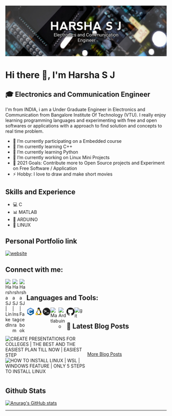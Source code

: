 ![Banner](https://github.com/Harsha131098/Harsha131098/blob/main/Harsha%20SJ%20Github%20Banner.jpg)

# Hi there 👋, I'm Harsha S J

## 🎓 Electronics and Communication Engineer

I'm from INDIA, i am a Under Graduate Engineer in Electronics and Communication from Bangalore Institute Of Technology (VTU). I really enjoy learning programming languages and experimenting with free and open softwares or applications  with a approach to find solution and concepts to real time problem.

- 🌱 I’m currently participating on a Embedded course
- 🌱 I’m currently learning C++ 
- 🌱 I’m currently learning Python
- 🔭 I’m currently working on Linux Mini Projects 
- 🥅 2021 Goals: Contribute more to Open Source projects and Experiment on Free Software / Application
- ⚡ Hobby: I love to draw and make short movies

## Skills and Experience 

- 💻 C
- 📊 MATLAB
- 🌄 ARDUINO 
- 📀 LINUX

## Personal Portfolio link

[<img src='https://cdn.jsdelivr.net/npm/simple-icons@3.0.1/icons/icloud.svg' alt='website' height='40'>](https://sites.google.com/view/harshasj/home?authuser=0)  

## Connect with me:

[<img align="left" alt="Harsha SJ | LinkedIn" width="22px" src="https://cdn.jsdelivr.net/npm/simple-icons@v3/icons/linkedin.svg" />][linkedin]
[<img align="left" alt="Harsha SJ | Instagram" width="22px" src="https://cdn.jsdelivr.net/npm/simple-icons@v3/icons/instagram.svg" />][instagram]
[<img align="left" alt="Harsha SJ | Facebook" width="22px" src="https://cdn.jsdelivr.net/npm/simple-icons@v3/icons/facebook.svg" />][facebook]

<br />

## Languages and Tools:

<img align="left" alt="C" width="25" src="https://raw.githubusercontent.com/devicons/devicon/master/icons/c/c-original.svg" />
<img align="left" alt="Linux" width="25" src="https://raw.githubusercontent.com/devicons/devicon/master/icons/linux/linux-original.svg" />
<img align="left" alt="Terminal" width="25" src="https://raw.githubusercontent.com/github/explore/80688e429a7d4ef2fca1e82350fe8e3517d3494d/topics/terminal/terminal.png" />
<img align="left" alt="Matlab" width="25" src="https://raw.githubusercontent.com/simple-icons/simple-icons/master/icons/mathworks.svg" />
<img align="left" alt="Arduino" width="25" src="https://cdn.worldvectorlogo.com/logos/arduino-1.svg" />
<img align="left" alt="GitHub" width="25" src="https://raw.githubusercontent.com/github/explore/78df643247d429f6cc873026c0622819ad797942/topics/github/github.png" />
<img align="left" alt="git" width="25" src="https://www.vectorlogo.zone/logos/git-scm/git-scm-icon.svg" />

<br />

## 📕 Latest Blog Posts

<!-- BLOG-POST-LIST:START -->
[<img align="left" alt="CREATE PRESENTATIONS FOR COLLEGES | THE BEST AND THE EASIEST PLAN TILL NOW | EASIEST STEP" width="256" src="https://1.bp.blogspot.com/-v7ha2uS23zk/YGvVuG_jaMI/AAAAAAAAaKQ/vcQyRAuoD0U-hozV42XHzvkNEJlQ4AYCgCLcBGAsYHQ/s320/PPT%2B%2BPresentation.jpg" />][blogpost1]

[<img align="left" alt="HOW TO INSTALL LINUX | WSL | WINDOWS FEATURE | ONLY 5 STEPS TO INSTALL LINUX" width="256" src="https://1.bp.blogspot.com/-oHnkVEC1EWY/YGvTztzMPbI/AAAAAAAAaKI/b9wObFmYD10TjVQvDouctueASWEDZeTIgCLcBGAsYHQ/s320/Linux%2Bfor%2BWindows.jpg" />][blogpost2]
<!-- BLOG-POST-LIST:END -->

<br />
<br />

[More Blog Posts]

<br />
<br />
<br />

## Github Stats

[![Anurag's GitHub stats](https://github-readme-stats.vercel.app/api?username=Harsha131098)](https://github.com/anuraghazra/github-readme-stats)

---
[website]: https://sites.google.com/view/harshasj/home?authuser=0
[instagram]: https://www.instagram.com/harshasj_/
[linkedin]: https://www.linkedin.com/in/harshasj/
[facebook]: https://www.google.com/url?q=https%3A%2F%2Fwww.facebook.com%2Fnagharsha.sj&sa=D
[More Blog Posts]: https://talentedstudentcommunity.blogspot.com/
[blogpost1]: https://talentedstudentcommunity.blogspot.com/2020/12/how-to-create-presentations-for-colleges.html
[blogpost2]: https://talentedstudentcommunity.blogspot.com/2021/04/how-to-install-linux-wsl-windows.html
